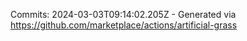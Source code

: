 Commits: 2024-03-03T09:14:02.205Z - Generated via https://github.com/marketplace/actions/artificial-grass
<br>
